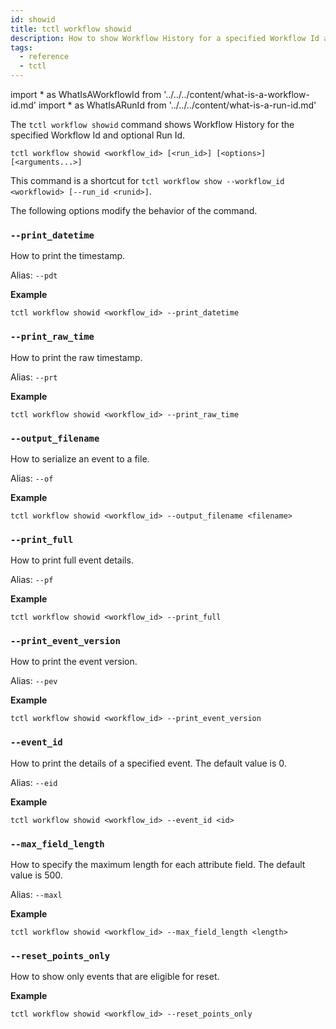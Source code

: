 ```yaml
---
id: showid
title: tctl workflow showid
description: How to show Workflow History for a specified Workflow Id and optional Run Id using tctl.
tags:
  - reference
  - tctl
---
```


<!-- prettier-ignore -->
import * as WhatIsAWorkflowId from '../../../content/what-is-a-workflow-id.md'
import * as WhatIsARunId from '../../../content/what-is-a-run-id.md'

The `tctl workflow showid` command shows Workflow History for the specified <preview page={WhatIsAWorkflowId}>Workflow Id</preview> and optional <preview page={WhatIsARunId}>Run Id</preview>.

`tctl workflow showid <workflow_id> [<run_id>] [<options>] [<arguments...>]`

This command is a shortcut for `tctl workflow show --workflow_id <workflowid> [--run_id <runid>]`.

The following options modify the behavior of the command.

### `--print_datetime`

How to print the timestamp.

Alias: `--pdt`

**Example**

```
tctl workflow showid <workflow_id> --print_datetime
```

### `--print_raw_time`

How to print the raw timestamp.

Alias: `--prt`

**Example**

```
tctl workflow showid <workflow_id> --print_raw_time
```

### `--output_filename`

How to serialize an event to a file.

Alias: `--of`

**Example**

```
tctl workflow showid <workflow_id> --output_filename <filename>
```

### `--print_full`

How to print full event details.

Alias: `--pf`

**Example**

```
tctl workflow showid <workflow_id> --print_full
```

### `--print_event_version`

How to print the event version.

Alias: `--pev`

**Example**

```
tctl workflow showid <workflow_id> --print_event_version
```

### `--event_id`

How to print the details of a specified event. The default value is 0.

Alias: `--eid`

**Example**

```
tctl workflow showid <workflow_id> --event_id <id>
```

### `--max_field_length`

How to specify the maximum length for each attribute field. The default value is 500.

Alias: `--maxl`

**Example**

```
tctl workflow showid <workflow_id> --max_field_length <length>
```

### `--reset_points_only`

How to show only events that are eligible for reset.

**Example**

```
tctl workflow showid <workflow_id> --reset_points_only
```

